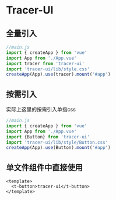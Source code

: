 # Tracer-UI


## 全量引入

```js
//main.js
import { createApp } from 'vue'
import App from './App.vue'
import tracer from 'tracer-ui'
import 'tracer-ui/lib/style.css'
createApp(App).use(tracer).mount('#app')
```

## 按需引入
实际上这里的按需引入单指css
```js
//main.js
import { createApp } from 'vue'
import App from './App.vue'
import {Button} from 'tracer-ui'
import 'tracer-ui/lib/style/Button.css'
createApp(App).use(Button).mount('#app')
```

## 单文件组件中直接使用


```vue
<template>
  <t-button>tracer-ui</t-button>
</template> 
```
